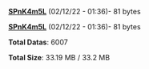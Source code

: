 [**SPnK4m5L**](/data/SPnK4m5L.txt) (02/12/22 - 01:36)- 81 bytes

[**SPnK4m5L**](/data/SPnK4m5L.txt) (02/12/22 - 01:36)- 81 bytes

**Total Datas**: 6007

**Total Size**: 33.19 MB / 33.2 MB